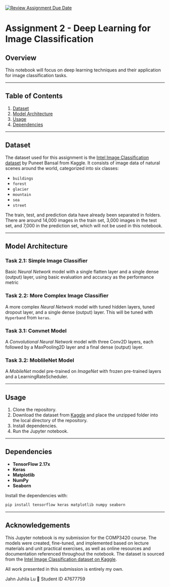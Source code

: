 [![Review Assignment Due Date](https://classroom.github.com/assets/deadline-readme-button-22041afd0340ce965d47ae6ef1cefeee28c7c493a6346c4f15d667ab976d596c.svg)](https://classroom.github.com/a/ChErOjJH)


# Assignment 2 - Deep Learning for Image Classification

## Overview

This notebook will focus on deep learning techniques and their application for image classification tasks.

---

## Table of Contents
1. [Dataset](#dataset)
2. [Model Architecture](#model-architecture)
3. [Usage](#usage)
4. [Dependencies](#dependencies)

---

## Dataset
The dataset used for this assignment is the [Intel Image Classification dataset](https://www.kaggle.com/datasets/puneet6060/intel-image-classification) by Puneet Bansal from Kaggle. It consists of image data of natural scenes around the world, categorized into six classes:
- `buildings`
- `forest`
- `glacier`
- `mountain`
- `sea`
- `street`

The train, test, and prediction data have already been separated in folders. There are around 14,000 images in the train set, 3,000 images in the test set, and 7,000 in the prediction set, which will not be used in this notebook.

---

## Model Architecture
### Task 2.1: Simple Image Classifier
Basic *Neural Network* model with a single flatten layer and a single dense (output) layer, using basic evaluation and accuracy as the performance metric

### Task 2.2: More Complex Image Classifier
A more complex *Neural Network* model with tuned hidden layers, tuned dropout layer, and a single dense (output) layer. This will be tuned with `Hyperband` from `keras`.

### Task 3.1: Convnet Model
A *Convolutional Neural Network* model with three Conv2D layers, each followed by a MaxPooling2D layer and a final dense (output) layer.

### Task 3.2: MoblileNet Model
A *MobileNet* model pre-trained on *ImageNet* with frozen pre-trained layers and a LearningRateScheduler.

---

## Usage

1. Clone the repository.
2. Download the dataset from [Kaggle](https://www.kaggle.com/datasets/puneet6060/intel-image-classification) and place the unzipped folder into the local directory of the repository.
3. Install dependencies.
4. Run the Jupyter notebook.
   
--- 

## Dependencies
- **TensorFlow 2.17x**
- **Keras**
- **Matplotlib**
- **NumPy**
- **Seaborn**

Install the dependencies with:
```bash
pip install tensorflow keras matplotlib numpy seaborn
```

--- 

## Acknowledgements

This Jupyter notebook is my submission for the COMP3420 course. The models were created, fine-tuned, and implemented based on lecture materials and unit practical exercises, as well as online resources and documentation referenced throughout the notebook. The dataset is sourced from the [Intel Image Classification dataset on Kaggle](https://www.kaggle.com/datasets/puneet6060/intel-image-classification).

All work presented in this submission is entirely my own. 

Jahn Juhlia Lu 🐰
Student ID 47677759